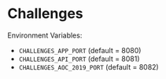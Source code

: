 # Challenges

Environment Variables:

* `CHALLENGES_APP_PORT` (default = 8080)
* `CHALLENGES_API_PORT` (default = 8081)
* `CHALLENGES_AOC_2019_PORT` (default = 8082)
